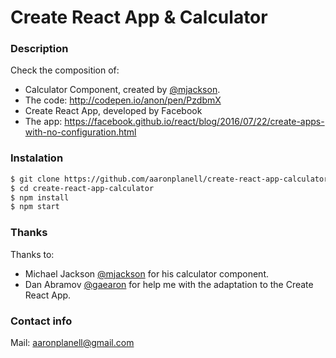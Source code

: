 # Create React App & Calculator

### Description
Check the composition of:

* Calculator Component, created by [@mjackson](https://github.com/mjackson).
 * The code: http://codepen.io/anon/pen/PzdbmX
* Create React App, developed by Facebook
 * The app: https://facebook.github.io/react/blog/2016/07/22/create-apps-with-no-configuration.html

### Instalation
```sh
$ git clone https://github.com/aaronplanell/create-react-app-calculator.git
$ cd create-react-app-calculator
$ npm install
$ npm start
```

### Thanks
Thanks to:
* Michael Jackson [@mjackson](https://github.com/mjackson) for his calculator component.
* Dan Abramov [@gaearon](https://github.com/gaearon) for help me with the adaptation to the Create React App.
 

### Contact info
Mail: [aaronplanell@gmail.com](mailto:aaronplanell@gmail.com)
